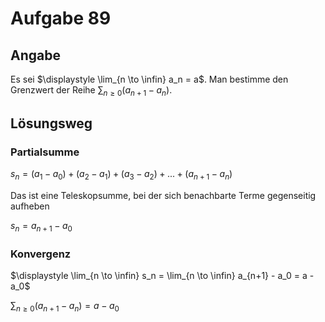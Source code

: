 # Aufgabe 89
## Angabe

Es sei $\displaystyle \lim_{n \to \infin} a_n = a$. Man bestimme den Grenzwert der Reihe $\displaystyle \sum_{n \ge  0}(a_{n+1} − a_n)$.

## Lösungsweg

### Partialsumme

$\displaystyle s_n = (a_1 - a_0) + (a_2 - a_1) + (a_3 - a_2) + ... + (a_{n+1} - a_{n})$

Das ist eine Teleskopsumme, bei der sich benachbarte Terme gegenseitig aufheben

$s_n = a_{n+1} - a_0$

### Konvergenz

$\displaystyle \lim_{n \to \infin} s_n = \lim_{n \to \infin} a_{n+1} - a_0 = a - a_0$

$\displaystyle \sum_{n \ge  0}(a_{n+1} − a_n) = a - a_0$